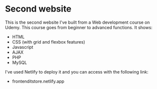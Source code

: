 # Second website

This is the second website I've built from a Web development course on Udemy. This course goes from beginner to advanced functions. It shows:

* HTML
* CSS (with grid and flexbox features)
* Javascript
* AJAX
* PHP
* MySQL

I've used Netlify to deploy it and you can access with the following link:
+ frontenditstore.netlify.app
